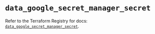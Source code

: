 # `data_google_secret_manager_secret`

Refer to the Terraform Registry for docs: [`data_google_secret_manager_secret`](https://registry.terraform.io/providers/hashicorp/google-beta/6.13.0/docs/data-sources/google_secret_manager_secret).
